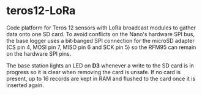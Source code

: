 # teros12-LoRa
Code platform for Teros 12 sensors with LoRa broadcast modules to gather data onto
one SD card. To avoid conflicts on the Nano's hardware SPI bus, the base logger
uses a bit‑banged SPI connection for the microSD adapter (CS pin 4, MOSI pin 7,
MISO pin 6 and SCK pin 5) so the RFM95 can remain on the hardware SPI pins.

The base station lights an LED on **D3** whenever a write to the SD card is in
progress so it is clear when removing the card is unsafe. If no card is
present, up to 16 records are kept in RAM and flushed to the card once it is
inserted again.

